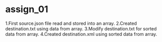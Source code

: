 # assign_01
 1.First source.json file read and stored into an array.
 2.Created destination.txt using data from array.
 3.Modify destination.txt for sorted data from array.
 4.Created destination.xml using sorted data from array.
